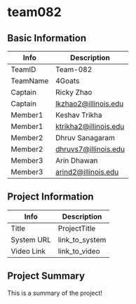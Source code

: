 # team082

## Basic Information

|   Info      |        Description     |
| ----------- | ---------------------- |
| TeamID      |        Team-082        |
| TeamName    |         4Goats         |
| Captain     |       Ricky Zhao       |
| Captain     |  lkzhao2@illinois.edu  |
| Member1     |      Keshav Trikha     |
| Member1     | ktrikha2@illinois.edu  |
| Member2     |   Dhruv Sanagaram      |
| Member2     |  dhruvs7@illinois.edu  |
| Member3     |      Arin Dhawan       |
| Member3     |   arind2@illinois.edu  |

## Project Information

|   Info      |        Description     |
| ----------- | ---------------------- |
|  Title      |       ProjectTitle     |
| System URL  |      link_to_system    |
| Video Link  |      link_to_video     |

## Project Summary

This is a summary of the project!

